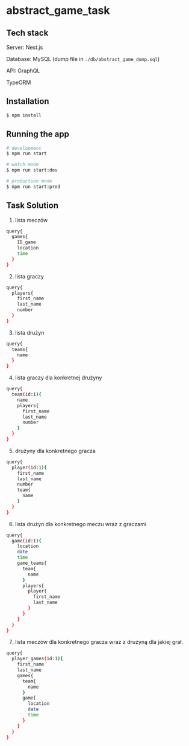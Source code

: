 # abstract_game_task

## Tech stack

Server: Nest.js

Database: MySQL (dump file in ```./db/abstract_game_dump.sql```)

API: GraphQL

TypeORM

## Installation

```bash
$ npm install
```

## Running the app

```bash
# development
$ npm run start

# watch mode
$ npm run start:dev

# production mode
$ npm run start:prod
```

## Task Solution

1. lista meczów

```bash
query{
  games{
    ID_game
    location
    time
  }
}
```

2. lista graczy

```bash
query{
  players{
    first_name
    last_name
    number
  }
}
```

3. lista drużyn

```bash
query{
  teams{
    name
  }
}
```

4. lista graczy dla konkretnej drużyny

```bash
query{
  team(id:1){
    name
    players{
      first_name
      last_name
      number
    }
  }
}
```

5. drużyny dla konkretnego gracza

```bash
query{
  player(id:1){
    first_name
    last_name
    number
    team{
      name
    }
  }
}
```

6. lista drużyn dla konkretnego meczu wraz z graczami

```bash
query{
  game(id:1){
    location
    date
    time
    game_teams{
      team{
        name
      }
      players{
        player{
          first_name
          last_name
        }
      }
    }
  }
}
```

7. lista meczów dla konkretnego gracza wraz z drużyną dla jakiej grał.

```bash
query{
  player_games(id:1){
    first_name
    last_name
    games{
      team{
        name
      }
      game{
        location
        date
        time
      }
    }
  }
}
```
